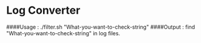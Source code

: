 Log Converter
=============

####Usage : ./filter.sh "What-you-want-to-check-string"
####Output : find "What-you-want-to-check-string" in log files.

